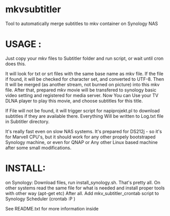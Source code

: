 # mkvsubtitler
Tool to automatically merge subtitles to mkv container on Synology NAS


# USAGE :

Just copy your mkv files to Subtitler folder and run script, or wait until cron does this.

It will look for txt or srt files with the same base name as mkv file. If the file if found, it will be checked for character set, and converted to UTF-8. Then It will be merged (as another stream, not burned on picture) into this mkv file.
After that, prepared mkv movie will be transfered to synology basic video setting and registered for media server.
Now You can Use your TV DLNA player to play this movie, and choose subtitles for this title.

If File will not be found, it will trigger script for napiprojekt.pl to download subtitles if they are available there.
Everything Will be written to Log.txt file in Subtitler directory.

It's really fast even on slow NAS systems.
It's prepared for DS212j - so it's for Marvell CPU's, but it should work for any other propely bootstraped Synology machine, or even for QNAP or Any other Linux based machine after some small modifications.

# INSTALL:
on Synology:
Download files, run install_synology.sh. That's pretty all.
On other systems read the same file for what is needed and install proper tools with other way (apt-get etc)
After all. Add mkv_subtitler_crontab script to Synology Scheduler (crontab :P ) 

See README.txt for more information inside



